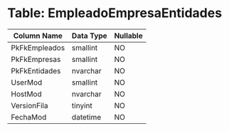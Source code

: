 # Table: EmpleadoEmpresaEntidades

| Column Name | Data Type | Nullable |
|-------------|-----------|----------|
| PkFkEmpleados | smallint | NO |
| PkFkEmpresas | smallint | NO |
| PkFkEntidades | nvarchar | NO |
| UserMod | smallint | NO |
| HostMod | nvarchar | NO |
| VersionFila | tinyint | NO |
| FechaMod | datetime | NO |
